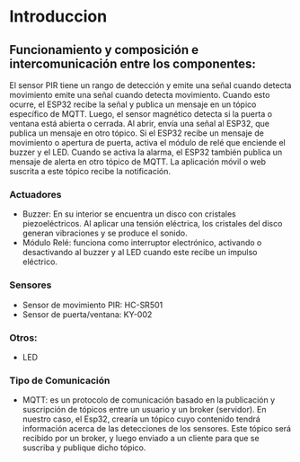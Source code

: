 # Introduccion

## Funcionamiento y composición e intercomunicación entre los componentes:
El sensor PIR tiene un rango de detección y emite una señal cuando detecta movimiento emite una señal cuando detecta movimiento. Cuando esto ocurre, el ESP32 recibe la señal y publica un mensaje en un tópico específico de MQTT. Luego,  el sensor magnético detecta si la puerta o ventana está abierta o cerrada.
Al abrir, envía una señal al ESP32, que publica un mensaje en otro tópico. Si el ESP32 recibe un mensaje de movimiento o apertura de puerta, activa el módulo de relé que enciende el buzzer y el LED. Cuando se activa la alarma, el ESP32 también publica un mensaje de alerta en otro tópico de MQTT.
La aplicación móvil o web suscrita a este tópico recibe la notificación. 

### Actuadores

- Buzzer: En su interior se encuentra un disco con cristales piezoeléctricos. Al aplicar una tensión eléctrica, los cristales del disco generan vibraciones y se produce el sonido.
- Módulo Relé: funciona como interruptor electrónico, activando o desactivando al buzzer y al LED cuando este recibe un impulso eléctrico.

### Sensores

- Sensor de movimiento PIR:  HC-SR501
- Sensor de puerta/ventana: KY-002

### Otros:

- LED

### Tipo de Comunicación

- MQTT:  es un protocolo de comunicación basado en la publicación y suscripción de tópicos entre un usuario y un broker (servidor). En nuestro caso, el Esp32, crearía un tópico cuyo contenido tendrá información acerca de las detecciones de los sensores. Este tópico será recibido por un broker, y luego enviado a un cliente para que se suscriba y publique dicho tópico.
